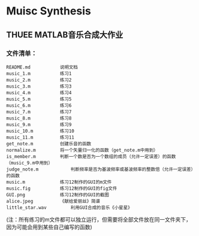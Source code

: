 # Muisc Synthesis
## THUEE MATLAB音乐合成大作业

### 文件清单：

    README.md			说明文档
    music_1.m			练习1
    music_2.m			练习2
    music_3.m			练习3
    music_4.m			练习4
    music_5.m			练习5
    music_6.m			练习6
    music_7.m			练习7
    music_8.m			练习8
    music_9.m			练习9
    music_10.m			练习10
    music_11.m			练习11
    get_note.m			创建乐音的函数
    normalize.m			将一个矢量归一化的函数（get_note.m中用到）
    is_member.m			判断一个数是否为一个数组的成员（允许一定误差）的函数（music_9.m中用到）
    judge_note.m			判断频率是否为基波频率或基波频率的整数倍（允许一定误差）的函数
    music.m				练习12制作的GUI的m文件
    music.fig			练习12制作的GUI的fig文件
    GUI.png				练习12制作的GUI的截图
    alice.jpeg			《献给爱丽丝》简谱
    little_star.wav			利用GUI合成的音乐《小星星》

(注：所有练习的m文件都可以独立运行，但需要将全部文件放在同一文件夹下，因为可能会用到某些自己编写的函数)

